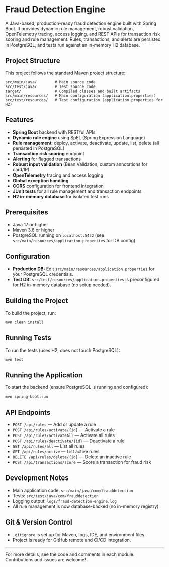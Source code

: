 # Fraud Detection Engine

A Java-based, production-ready fraud detection engine built with Spring Boot. It provides dynamic rule management, robust validation, OpenTelemetry tracing, access logging, and REST APIs for transaction risk scoring and rule management. Rules, transactions, and alerts are persisted in PostgreSQL, and tests run against an in-memory H2 database.

## Project Structure

This project follows the standard Maven project structure:
```
src/main/java/        # Main source code
src/test/java/        # Test source code
target/               # Compiled classes and built artifacts
src/main/resources/   # Main configuration (application.properties)
src/test/resources/   # Test configuration (application.properties for H2)
```

## Features

- **Spring Boot** backend with RESTful APIs
- **Dynamic rule engine** using SpEL (Spring Expression Language)
- **Rule management**: deploy, activate, deactivate, update, list, delete (all persisted in PostgreSQL)
- **Transaction risk scoring** endpoint
- **Alerting** for flagged transactions
- **Robust input validation** (Bean Validation, custom annotations for card/IP)
- **OpenTelemetry** tracing and access logging
- **Global exception handling**
- **CORS** configuration for frontend integration
- **JUnit tests** for all rule management and transaction endpoints
- **H2 in-memory database** for isolated test runs

## Prerequisites

- Java 17 or higher
- Maven 3.6 or higher
- PostgreSQL running on `localhost:5432` (see `src/main/resources/application.properties` for DB config)

## Configuration

- **Production DB:** Edit `src/main/resources/application.properties` for your PostgreSQL credentials.
- **Test DB:** `src/test/resources/application.properties` is preconfigured for H2 in-memory database (no setup needed).

## Building the Project

To build the project, run:

```bash
mvn clean install
```

## Running Tests

To run the tests (uses H2, does not touch PostgreSQL):

```bash
mvn test
```

## Running the Application

To start the backend (ensure PostgreSQL is running and configured):

```bash
mvn spring-boot:run
```

## API Endpoints

- `POST /api/rules` — Add or update a rule
- `POST /api/rules/activate/{id}` — Activate a rule
- `POST /api/rules/activateAll` — Activate all rules
- `POST /api/rules/deactivate/{id}` — Deactivate a rule
- `GET /api/rules/all` — List all rules
- `GET /api/rules/active` — List active rules
- `DELETE /api/rules/delete/{id}` — Delete an inactive rule
- `POST /api/transactions/score` — Score a transaction for fraud risk

## Development Notes

- Main application code: `src/main/java/com/frauddetection`
- Tests: `src/test/java/com/frauddetection`
- Logging output: `logs/fraud-detection-engine.log`
- All rule management is now database-backed (no in-memory registry)

## Git & Version Control

- `.gitignore` is set up for Maven, logs, IDE, and environment files.
- Project is ready for GitHub remote and CI/CD integration.

---

For more details, see the code and comments in each module. Contributions and issues are welcome!
